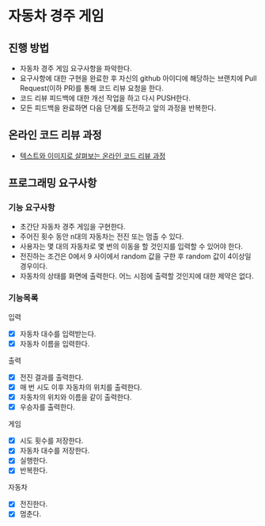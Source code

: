 # 자동차 경주 게임
## 진행 방법
* 자동차 경주 게임 요구사항을 파악한다.
* 요구사항에 대한 구현을 완료한 후 자신의 github 아이디에 해당하는 브랜치에 Pull Request(이하 PR)를 통해 코드 리뷰 요청을 한다.
* 코드 리뷰 피드백에 대한 개선 작업을 하고 다시 PUSH한다.
* 모든 피드백을 완료하면 다음 단계를 도전하고 앞의 과정을 반복한다.

## 온라인 코드 리뷰 과정
* [텍스트와 이미지로 살펴보는 온라인 코드 리뷰 과정](https://github.com/next-step/nextstep-docs/tree/master/codereview)

## 프로그래밍 요구사항
### 기능 요구사항
- 초간단 자동차 경주 게임을 구현한다.
- 주어진 횟수 동안 n대의 자동차는 전진 또는 멈출 수 있다.
- 사용자는 몇 대의 자동차로 몇 번의 이동을 할 것인지를 입력할 수 있어야 한다.
- 전진하는 조건은 0에서 9 사이에서 random 값을 구한 후 random 값이 4이상일 경우이다.
- 자동차의 상태를 화면에 출력한다. 어느 시점에 출력할 것인지에 대한 제약은 없다.
### 기능목록

입력   
- [x] 자동차 대수를 입력받는다.
- [x] 자동차 이름을 입력한다.

출력   
- [x] 전진 결과를 출력한다.
- [x] 매 번 시도 이후 자동차의 위치를 출력한다. 
- [x] 자동차의 위치와 이름을 같이 출력한다.
- [x] 우승자를 출력한다.

게임
- [x] 시도 횟수를 저장한다.
- [x] 자동차 대수를 저장한다.
- [x] 실행한다.
- [x] 반복한다.

자동차
- [x] 전진한다.
- [x] 멈춘다.
